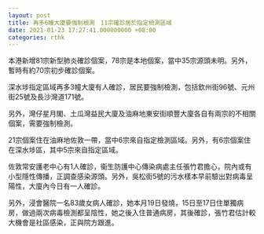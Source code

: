 ```yaml
---
layout: post
title: 再多6幢大廈要強制檢測　11宗確診居於指定檢測區域
date: 2021-01-23 17:27:41.000000000 +08:00
categories: rthk
---
```


本港新增81宗新型肺炎確診個案，78宗是本地個案，當中35宗源頭未明。另外，暫時有約70宗初步確診個案。

深水埗指定區域再多3幢大廈有人確診，居民要強制檢測，包括欽州街96號、元州街25號及長沙灣道171號。

另外，灣仔星月閣、土瓜灣益民大廈及油麻地東安街順豐大廈各自有兩宗的不相關個案，需要強制檢測。

21宗個案住在油麻地佐敦一帶，當中6宗來自指定檢測區域。另外，有6宗個案住在深水埗區，其中5宗來自指定區域。

佐敦常安護老中心有1人確診，衞生防護中心傳染病處主任張竹君擔心，院內或有小型隱性傳播，正調查感染源頭。另外，吳松街5號的污水樣本早前驗出對病毒呈陽性，大廈內今日有一人確診。

另外，浸會醫院一名83歲女病人確診，她本月19日發燒，15日至17日住單獨病房，做過兩次病毒檢測都呈陰性，她之後入住普通病房，其後確診，張竹君估計較大機會是社區感染，正與院方跟進。
